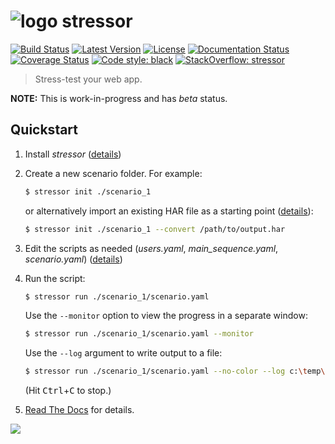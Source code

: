 # ![logo](https://raw.githubusercontent.com/mar10/stressor/master/stressor/monitor/htdocs/stressor_48x48.png) stressor
[![Build Status](https://travis-ci.org/mar10/stressor.svg?branch=master)](https://travis-ci.org/mar10/stressor)
[![Latest Version](https://img.shields.io/pypi/v/stressor.svg)](https://pypi.python.org/pypi/stressor/)
[![License](https://img.shields.io/pypi/l/stressor.svg)](https://github.com/mar10/stressor/blob/master/LICENSE.txt)
[![Documentation Status](https://readthedocs.org/projects/stressor/badge/?version=latest)](http://stressor.readthedocs.io/)
[![Coverage Status](https://coveralls.io/repos/github/mar10/stressor/badge.svg?branch=master)](https://coveralls.io/github/mar10/stressor?branch=master)
[![Code style: black](https://img.shields.io/badge/code%20style-black-000000.svg)](https://github.com/ambv/black)
[![StackOverflow: stressor](https://img.shields.io/badge/StackOverflow-stressor-blue.svg)](https://stackoverflow.com/questions/tagged/stressor)

> Stress-test your web app.

**NOTE:** This is work-in-progress and has *beta* status.


## Quickstart

1. Install *stressor* ([details](https://stressor.readthedocs.io/en/latest/installation.html))

2. Create a new scenario folder. For example:

    ```bash
    $ stressor init ./scenario_1
    ```

    or alternatively import an existing HAR file as a starting point
    ([details](https://stressor.readthedocs.io/en/latest/ug_writing_scripts.html#importing-har-files)):

    ```bash
    $ stressor init ./scenario_1 --convert /path/to/output.har
    ```

3. Edit the scripts as needed (*users.yaml*, *main_sequence.yaml*, *scenario.yaml*)
  ([details](https://stressor.readthedocs.io/en/latest/ug_writing_scripts.html))

4. Run the script:

    ```bash
    $ stressor run ./scenario_1/scenario.yaml
    ```

    Use the `--monitor` option to view the progress in a separate window:

    ```bash
    $ stressor run ./scenario_1/scenario.yaml --monitor
    ```

    Use the `--log` argument to write output to a file:

    ```bash
    $ stressor run ./scenario_1/scenario.yaml --no-color --log c:\temp\stressor_latest.log
    ```
    (Hit <kbd>Ctrl</kbd>+<kbd>C</kbd> to stop.)

5. [Read The Docs](https://stressor.readthedocs.io/en/latest/ug_tutorial.html)
   for details.


<img src="https://stressor.readthedocs.io/en/latest/_images/teaser.png">
